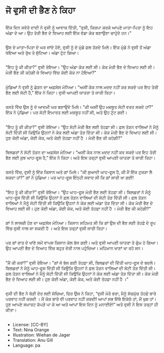 # ਜੋ ਵੁਸੀ ਦੀ ਭੈਣ ਨੇ ਕਿਹਾ

##
ਇੱਕ ਦਿਨ ਸਵੇਰੇ ਦਾਦੀ ਨੇ ਵੁਸੀ ਨੂੰ ਆਵਾਜ਼ ਦਿੱਤੀ, "ਵੁਸੀ, ਕਿਰਪਾ ਕਰਕੇ ਆਪਣੇ ਮਾਤਾ-ਪਿਤਾ ਨੂੰ ਇਹ ਅੰਡਾ ਦੇ ਆ। ਉਹ ਤੇਰੀ ਭੈਣ ਦੇ ਵਿਆਹ ਲਈ ਇੱਕ ਵੱਡਾ ਕੇਕ ਬਣਾਉਣਾ ਚਾਹੁੰਦੇ ਹਨ।"

##
ਉਸ ਦੇ ਮਾਤਾ-ਪਿਤਾ ਦੇ ਘਰ ਜਾਂਦੇ ਹੋਏ, ਵੁਸੀ ਨੂੰ ਦੋ ਮੁੰਡੇ ਫ਼ਲ ਤੋੜਦੇ ਮਿਲੇ। ਇੱਕ ਮੁੰਡੇ ਨੇ ਵੁਸੀ ਤੋਂ ਅੰਡਾ ਖੋਇਆ ਅਤੇ ਰੁੱਖ ਤੇ ਸੁੱਟਿਆ। ਅੰਡਾ ਟੁੱਟ ਗਿਆ।

##
"ਇਹ ਤੂੰ ਕੀ ਕੀਤਾ?" ਵੁਸੀ ਰੋਇਆ। "ਉਹ ਅੰਡਾ ਕੇਕ ਲਈ ਸੀ। ਕੇਕ ਮੇਰੀ ਭੈਣ ਦੇ ਵਿਆਹ ਲਈ ਸੀ। ਮੇਰੀ ਭੈਣ ਕੀ ਕਹੇਗੀ ਜੇ ਵਿਆਹ ਵਿੱਚ ਕੋਈ ਕੇਕ ਨਾ ਹੋਇਆ?"

##
ਮੁੰਡਿਆਂ ਨੇ ਵੁਸੀ ਨੂੰ ਛੇੜਨ ਦਾ ਅਫ਼ਸੋਸ ਮੰਨਿਆ। "ਅਸੀਂ ਕੇਕ ਨਾਲ ਮਦਦ ਨਹੀਂ ਕਰ ਸਕਦੇ ਪਰ ਇਹ ਤੇਰੀ ਭੈਣ ਲਈ ਸੋਟੀ ਹੈ," ਇੱਕ ਨੇ ਕਿਹਾ। ਵੁਸੀ ਆਪਣੀ ਯਾਤਰਾ ਤੇ ਜਾਰੀ ਰਿਹਾ।

##
ਰਸਤੇ ਵਿੱਚ ਉਸ ਨੂੰ ਦੋ ਆਦਮੀ ਘਰ ਬਣਾਉਦੇ ਮਿਲੇ। "ਕੀ ਅਸੀਂ ਉਹ ਮਜ਼ਬੂਤ ਸੋਟੀ ਵਰਤ ਸਕਦੇ ਹਾਂ?" ਇੱਕ ਨੇ ਪੁੱਛਿਆ। ਪਰ ਸੋਟੀ ਇਮਾਰਤ ਲਈ ਮਜ਼ਬੂਤ ਨਹੀਂ ਸੀ, ਅਤੇ ਉਹ ਟੁੱਟ ਗਈ। 

##
"ਇਹ ਤੂੰ ਕੀ ਕੀਤਾ?" ਵੁਸੀ ਰੋਇਆ। “ਉਹ ਸੋਟੀ ਮੇਰੀ ਭੈਣ ਲਈ ਤੋਹਫ਼ਾ ਸੀ। ਫ਼ਲ ਤੋੜਨ ਵਾਲਿਆਂ ਨੇ ਮੈਨੂੰ ਸੋਟੀ ਦਿੱਤੀ ਸੀ ਕਿਉਕਿ ਉਹਨਾਂ ਨੇ ਕੇਕ ਲਈ ਅੰਡਾ ਤੋੜ ਦਿੱਤਾ ਸੀ। ਕੇਕ ਮੇਰੀ ਭੈਣ ਦੇ ਵਿਆਹ ਲਈ ਸੀ। ਹੁਣ ਕੋਈ ਅੰਡਾ, ਕੋਈ ਕੇਕ, ਅਤੇ ਕੋਈ ਤੋਹਫ਼ਾ ਨਹੀਂ ਹੈ । ਮੇਰੀ ਭੈਣ ਕੀ ਕਹੇਗੀ?”

##
ਬਿਲਡਰਾਂ ਨੇ ਸੋਟੀ ਤੋੜਨ ਦਾ ਅਫ਼ਸੋਸ ਮੰਨਿਆ। "ਅਸੀਂ ਕੇਕ ਨਾਲ ਮਦਦ ਨਹੀਂ ਕਰ ਸਕਦੇ ਪਰ ਇਹ ਤੇਰੀ ਭੈਣ ਲਈ ਕੁਝ ਘਾਹ-ਫੂਸ ਹੈ,” ਇੱਕ ਨੇ ਕਿਹਾ। ਅਤੇ ਇਸ ਤਰ੍ਹਾਂ ਵੁਸੀ ਆਪਣੀ ਯਾਤਰਾ ਤੇ ਜਾਰੀ ਰਿਹਾ।

##
ਰਸਤੇ ਵਿੱਚ, ਵੁਸੀ ਨੂੰ ਇੱਕ ਕਿਸਾਨ ਅਤੇ ਗਾਂ ਮਿਲੇ। "ਕੀ ਸੁਆਦੀ ਘਾਹ-ਫੂਸ ਹੈ, ਕੀ ਮੈਂ ਇੱਕ ਟੁਕੜਾ ਲੈ ਸਕਦਾ ਹਾਂ?" ਗਾਂ ਨੇ ਪੁੱਛਿਆ। ਪਰ ਘਾਹ-ਫੂਸ ਇੰਨ੍ਹੀ ਸਵਾਦ ਸੀ ਕਿ ਗਾਂ ਸਾਰੀ ਖਾ ਗਈ!

##
"ਇਹ ਤੂੰ ਕੀ ਕੀਤਾ?" ਵੁਸੀ ਰੋਇਆ। “ਉਹ ਘਾਹ-ਫੂਸ ਮੇਰੀ ਭੈਣ ਲਈ ਤੋਹਫ਼ਾ ਸੀ। ਬਿਲਡਰਾਂ ਨੇ ਮੈਨੂੰ ਘਾਹ-ਫੂਸ ਦਿੱਤੀ ਸੀ ਕਿਉਕਿ ਉਹਨਾਂ ਨੇ ਫ਼ਲ ਤੋੜਨ ਵਾਲਿਆਂ ਦੀ ਸੋਟੀ ਤੋੜ ਦਿੱਤੀ ਸੀ। ਫ਼ਲ ਤੋੜਨ ਵਾਲਿਆਂ ਨੇ ਮੈਨੂੰ ਸੋਟੀ ਦਿੱਤੀ ਸੀ ਕਿਉਕਿ ਉਹਨਾਂ ਨੇ ਕੇਕ ਲਈ ਅੰਡਾ ਤੋੜ ਦਿੱਤਾ ਸੀ। ਕੇਕ ਮੇਰੀ ਭੈਣ ਦੇ ਵਿਆਹ ਲਈ ਸੀ। ਹੁਣ ਕੋਈ ਅੰਡਾ, ਕੋਈ ਕੇਕ, ਅਤੇ ਕੋਈ ਤੋਹਫ਼ਾ ਨਹੀਂ ਹੈ । ਮੇਰੀ ਭੈਣ ਕੀ ਕਹੇਗੀ?”

##
ਗਾਂ ਨੇ ਲਾਲਚੀ ਹੋਣ ਦਾ ਅਫ਼ਸੋਸ ਮੰਨਿਆ। ਕਿਸਾਨ ਸਹਿਮਤ ਸੀ ਕਿ ਗਾਂ ਉਸ ਦੀ ਭੈਣ ਲਈ ਤੋਹਫ਼ੇ ਦੇ ਰੂਪ ਵਿੱਚ ਵੁਸੀ ਨਾਲ ਜਾ ਸਕਦੀ ਹੈ । ਅਤੇ ਇਸ ਤਰ੍ਹਾਂ ਵੁਸੀ ਜਾਰੀ ਰਿਹਾ।

##
ਪਰ ਗਾਂ ਰਾਤ ਦੇ ਖਾਂਣੇ ਸਮੇਂ ਵਾਪਸ ਕਿਸਾਨ ਕੋਲ ਭੱਜ ਗਈ। ਅਤੇ ਵੁਸੀ ਆਪਣੀ ਯਾਤਰਾ ਤੇ ਗੁੰਮ ਹੋ ਗਿਆ। ਉਹ ਆਪਣੀ ਭੈਣ ਦੇ ਵਿਆਹ ਵਿੱਚ ਬਹੁਤ ਦੇਰੀ ਨਾਲ ਪਹੁੰਚਿਆ। ਮਹਿਮਾਨ ਖਾਣਾਂ ਖਾ ਰਹੇ ਸਨ।

##
"ਮੈਂ ਕੀ ਕਰਾਂ?" ਵੁਸੀ ਰੋਇਆ। "ਗਾਂ ਜੋ ਭੱਜ ਗਈ ਤੋਹਫ਼ਾ ਸੀ, ਬਿਲਡਰਾਂ ਦੀ ਦਿੱਤੀ ਘਾਹ-ਫੂਸ ਦੇ ਬਦਲੇ। ਬਿਲਡਰਾਂ ਨੇ ਮੈਨੂੰ ਘਾਹ-ਫੂਸ ਦਿੱਤੀ ਸੀ ਕਿਉਕਿ ਉਹਨਾਂ ਨੇ ਫ਼ਲ ਤੋੜਨ ਵਾਲਿਆਂ ਦੀ ਸੋਟੀ ਤੋੜ ਦਿੱਤੀ ਸੀ। ਫ਼ਲ ਤੋੜਨ ਵਾਲਿਆਂ ਨੇ ਮੈਨੂੰ ਸੋਟੀ ਦਿੱਤੀ ਸੀ ਕਿਉਕਿ ਉਹਨਾਂ ਨੇ ਕੇਕ ਲਈ ਅੰਡਾ ਤੋੜ ਦਿੱਤਾ ਸੀ। ਕੇਕ ਮੇਰੀ ਭੈਣ ਦੇ ਵਿਆਹ ਲਈ ਸੀ। ਹੁਣ ਕੋਈ ਅੰਡਾ, ਕੋਈ ਕੇਕ, ਅਤੇ ਕੋਈ ਤੋਹਫ਼ਾ ਨਹੀਂ ਹੈ ।"

##
ਵੁਸੀ ਦੀ ਭੈਣ ਨੇ ਥੋੜੀ ਦੇਰ ਲਈ ਸੋਚਿਆ, ਫਿਰ ਉਸ ਨੇ ਕਿਹਾ, “ਵੁਸੀ ਮੇਰੇ ਭਰਾ, ਮੈਨੂੰ ਸੱਚਮੁੱਚ ਤੋਹਫ਼ੇ ਬਾਰੇ ਪਰਵਾਹ ਨਹੀਂ ਕਰਦੀ । ਮੈਂ ਕੇਕ ਬਾਰੇ ਵੀ ਪਰਵਾਹ ਨਹੀਂ ਕਰਦੀ! ਆਪਾਂ ਸਭ ਇੱਥੇ ਇਕੱਠੇ ਹਾਂ, ਮੈਂ ਖੁਸ਼ ਹਾਂ। ਹੁਣ ਆਪਣੇ ਸਮਾਰਟ ਕੱਪੜੇ ਪਾ ਕੇ ਆ ਅਤੇ ਆਪਾਂ ਇਸ ਦਿਨ ਨੂੰ ਮਨਾਈਏ!” ਅਤੇ ਵੁਸੀ ਨੇ ਇਸ ਤਰ੍ਹਾਂ ਹੀ ਕੀਤਾ।

##
* License: [CC-BY]
* Text: Nina Orange
* Illustration: Wiehan de Jager
* Translation: Anu Gill
* Language: pa
